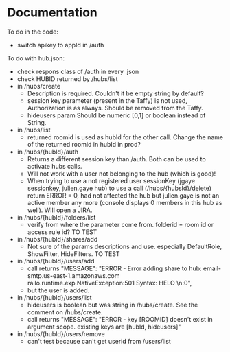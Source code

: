 Documentation
=============

To do in the code:
- switch apikey to appId in /auth

To do with hub.json:
- check respons class of /auth in every .json
- check HUBID returned by /hubs/list
- in /hubs/create 
  - Description is required. Couldn't it be empty string by default?
  - session key parameter (present in the Taffy) is not used, Authorization is as always. Should be removed from the Taffy.
  - hideusers param Should be numeric [0,1] or boolean instead of String.
- in /hubs/list
  - returned roomid is used as hubId for the other call. Change the name of the returned roomid in hubId in prod?
- in /hubs/{hubId}/auth
  - Returns a different session key than /auth. Both can be used to activate hubs calls.
  - Will not work with a user not belonging to the hub (which is good)!
  - When trying to use a not registered user sessionKey (jgaye sessionkey, julien.gaye hub) to use a call (/hubs/{hubsId}/delete) return ERROR = 0, had not affected the hub but julien.gaye is not an active member any more (console displays 0 members in this hub as well). Will open a JIRA.
- in /hubs/{hubId}/folders/list
  - verify from where the parameter come from. folderid = room id or access rule id? TO TEST
- in /hubs/{hubId}/shares/add
  - Not sure of the params descriptions and use. especially DefaultRole, ShowFilter, HideFilters. TO TEST
- in /hubs/{hubId}/users/add
  - call returns   "MESSAGE": "ERROR - Error adding share to hub: email-smtp.us-east-1.amazonaws.com railo.runtime.exp.NativeException:501 Syntax: HELO <hostname>\n:0",
  - but the user is added.
- in /hubs/{hubId}/users/list
  - hideusers is boolean but was string in /hubs/create. See the comment on /hubs/create.
  - call returns   "MESSAGE": "ERROR - key [ROOMID] doesn't exist in argument scope. existing keys are [hubId, hideusers]"
- in /hubs/{hubId}/users/remove
  - can't test because can't get userid from /users/list


